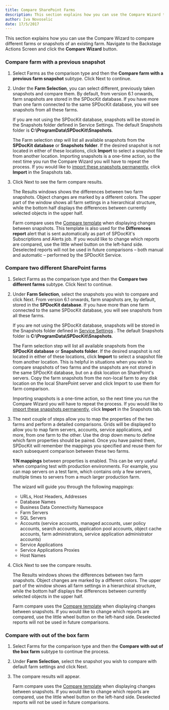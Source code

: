 ```yaml
---
title: Compare SharePoint Farms
description: This section explains how you can use the Compare Wizard to compare different farms or snapshots of an existing farm.
author: Iva Novoselic
date: 17/5/2017
---
```

This section explains how you can use the Compare Wizard to compare different farms or snapshots of an existing farm. Navigate to the Backstage Actions Screen and click the __Compare Wizard__ button.

### Compare farm with a previous snapshot

1. Select Farms as the comparison type and then the __Compare farm with a previous farm snapshot__ subtype. Click Next to continue. 

1. Under the __Farm Selection__, you can select different, previously taken snapshots and compare them. By default, from version 6.1 onwards, farm snapshots are stored in the SPDocKit database. If you have more than one farm connected to the same SPDocKit database, you will see snapshots from all these farms. 

    If you are not using the SPDocKit database, snapshots will be stored in the Snapshots folder defined in Service Settings. The default Snapshots folder is __C:\ProgramData\SPDocKit\Snapshots__.

   The Farm selection step will list all available snapshots from the __SPDocKit database__ or __Snapshots folder__. If the desired snapshot is not located in either of these locations, click __Import__ to select a snapshot file from another location. Importing snapshots is a one-time action, so the next time you run the Compare Wizard you will have to repeat the process. If you would like to [import these snapshots permanently](#internal/create-sharepoint-farm-snapshots/snapshots-screen), click __Import__ in the Snapshots tab.

1. Click Next to see the farm compare results.

    The Results windows shows the differences between two farm snapshots.
    Object changes are marked by a different colors. The upper part of the window shows all farm settings in a hierarchical structure, while the bottom half displays the differences between currently selected objects in the upper half.

    Farm compare uses the [Compare template](#internal/configure-and-extend-spdockit/options-wizard#compare) when displaying changes between snapshots. This template is also used for the __Differences report__ alert that is sent automatically as part of SPDocKit's Subscriptions and Alerts job. If you would like to change which reports are compared, use the little wheel button on the left-hand side. Deselected reports will not be used in future comparisons – both manual and automatic – performed by the SPDocKit Service.


### Compare two different SharePoint farms
1. Select Farms as the comparison type and then the __Compare two different farms__ subtype. Click Next to continue.

1. Under __Farm Selection__, select the snapshots you wish to compare and click Next. From version 6.1 onwards, farm snapshots are, by default, stored in the __SPDocKit database__. If you have more than one farm connected to the same SPDocKit database, you will see snapshots from all these farms.

   If you are not using the SPDocKit database, snapshots will be stored in the Snapshots folder defined in [Service Settings](#internal/configure-and-extend-spdockit/options-wizard#service-settings) . The default Snapshots folder is __C:\ProgramData\SPDocKit\Snapshots__.

   The Farm selection step will list all available snapshots from the __SPDocKit database__ or __Snapshots folder__. If the desired snapshot is not located in either of these locations, click __Import__ to select a snapshot file from another location.  This is helpful in situations when you wish to compare snapshots of two farms and the snapshots are not stored in the same SPDocKit database, but on a disk location on SharePoint's servers. Copy the farm snapshots from the non-local farm to any disk location on the local SharePoint server and click Import to use them for farm comparison.

    Importing snapshots is a one-time action, so the next time you run the Compare Wizard you will have to repeat the process. If you would like to [import these snapshots permanently](#internal/create-sharepoint-farm-snapshots/snapshots-screen), click __Import__ in the Snapshots tab.

1. The next couple of steps allow you to map the properties of the two farms and perform a detailed comparisons. Grids will be displayed to allow you to map farm servers, accounts, service applications, and more, from one farm to the other. Use the drop down menu to define which farm properties should be paired. Once you have paired them, SPDocKit will remember the mappings you specified and reuse them for each subsequent comparison between these two farms.

    __1:N mappings__ between properties is enabled. This can be very useful when comparing test with production environments. For example, you can map servers on a test farm, which contains only a few servers, multiple times to servers from a much larger production farm.
    
    The wizard will guide you through the following mappings:
    * URLs, Host Headers, Addresses
    * Database Names
    * Business Data Connectivity Namespace
    * Farm Servers
    * SQL Servers
    * Accounts (service accounts, managed accounts, user policy accounts, search accounts, application pool accounts, object cache accounts, farm administrators, service application administrator accounts)
    * Service Applications
    * Service Applications Proxies
    * Host Names

1. Click Next to see the compare results.

    The Results windows shows the differences between two farm snapshots.
    Object changes are marked by a different colors. The upper part of the window shows all farm settings in a hierarchical structure, while the bottom half displays the differences between currently selected objects in the upper half.

    Farm compare uses the [Compare template](#internal/configure-and-extend-spdockit/options-wizard#compare) when displaying changes between snapshots. If you would like to change which reports are compared, use the little wheel button on the left-hand side. Deselected reports will not be used in future comparisons.

### Compare with out of the box farm
1. Select Farms for the comparison type and then the __Compare with out of the box farm__ subtype to continue the process.

1. Under __Farm Selection__, select the snapshot you wish to compare with default farm settings and click Next.

1. The compare results will appear. 
  
   Farm compare uses the [Compare template](#internal/configure-and-extend-spdockit/options-wizard#compare) when displaying changes between snapshots. If you would like to change which reports are compared, use the little wheel button on the left-hand side. Deselected reports will not be used in future comparisons.
